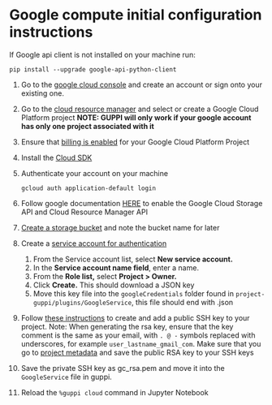 
# Google compute initial configuration instructions

 If Google api client is not installed on your machine run:

    pip install --upgrade google-api-python-client
 
1.  Go to the [google cloud console](https://console.cloud.google.com/) and create an account or sign onto your existing one.

2.  Go to the [cloud resource manager](https://console.cloud.google.com/cloud-resource-manager) and select or create a Google Cloud Platform project 
**NOTE: GUPPI will only work if your google account has only one project associated with it**

3.  Ensure that [billing is enabled](https://cloud.google.com/billing/docs/how-to/modify-project) for your Google Cloud Platform Project

4.  Install the [Cloud SDK](https://cloud.google.com/sdk/)

5.  Authenticate your account on your machine
    
    ``gcloud auth application-default login``

6.  Follow google documentation [HERE](https://cloud.google.com/apis/docs/enable-disable-apis?hl=en&ref_topic=6262490&visit_id=636909616876722358-4171110160&rd=1) to enable the Google Cloud Storage API and Cloud Resource Manager API

7.  [Create a storage bucket](https://cloud.google.com/storage/docs/creating-buckets) and note the bucket name for later

8.  Create a [service account for authentication](https://console.cloud.google.com/projectselector/apis/credentials/serviceaccountkey?supportedpurview=project)
    1.  From the Service account list, select **New service account.**
    2.  In the **Service account name field**, enter a name.
    3.  From the **Role list,** select **Project > Owner.**
    4.  Click **Create.** This should download a JSON key
    5.  Move this key file into the ``googleCredentials`` folder found in ``project-guppi/plugins/GoogleService``, this file should end with .json

9.  Follow [these instructions](https://cloud.google.com/compute/docs/instances/adding-removing-ssh-keys#project-wide) to create and add a public SSH key to your project. 
Note: When generating the rsa key, ensure that the key comment is the same as your email, with ``. @ -`` symbols replaced with underscores, for example ``user_lastname_gmail_com``.
Make sure that you go to [project metadata](https://console.cloud.google.com/compute/metadata/sshKeys) and save the public RSA key to your SSH keys

10. Save the private SSH key as gc_rsa.pem and move it into the ``GoogleService`` file in guppi.

11.  Reload the ``%guppi cloud`` command in Jupyter Notebook
